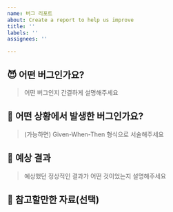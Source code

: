 ```yaml
---
name: 버그 리포트
about: Create a report to help us improve
title: ''
labels: ''
assignees: ''

---
```


## 😈 어떤 버그인가요?

> 어떤 버그인지 간결하게 설명해주세요

## 🤔 어떤 상황에서 발생한 버그인가요?

> (가능하면) Given-When-Then 형식으로 서술해주세요

## 📄 예상 결과

> 예상했던 정상적인 결과가 어떤 것이었는지 설명해주세요

## 🔗 참고할만한 자료(선택)
